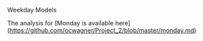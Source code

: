 Weekday Models

The analysis for [Monday is available here] (https://github.com/ocwagner/Project_2/blob/master/monday.md)
